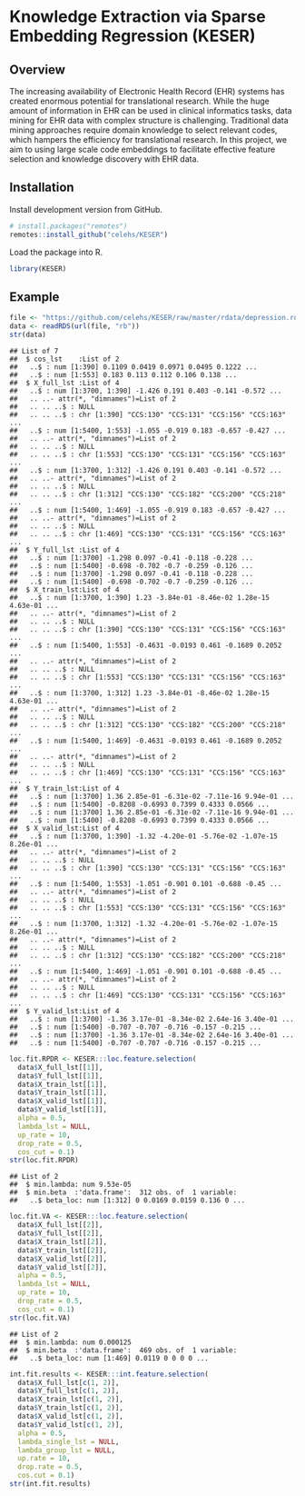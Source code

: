 Knowledge Extraction via Sparse Embedding Regression (KESER)
================

## Overview

The increasing availability of Electronic Health Record (EHR) systems
has created enormous potential for translational research. While the
huge amount of information in EHR can be used in clinical informatics
tasks, data mining for EHR data with complex structure is challenging.
Traditional data mining approaches require domain knowledge to select
relevant codes, which hampers the efficiency for translational research.
In this project, we aim to using large scale code embeddings to
facilitate effective feature selection and knowledge discovery with EHR
data.

## Installation

Install development version from GitHub.

``` r
# install.packages("remotes")
remotes::install_github("celehs/KESER")
```

Load the package into
R.

``` r
library(KESER)
```

## Example

``` r
file <- "https://github.com/celehs/KESER/raw/master/rdata/depression.rds"
data <- readRDS(url(file, "rb"))
str(data)
```

    ## List of 7
    ##  $ cos_lst    :List of 2
    ##   ..$ : num [1:390] 0.1109 0.0419 0.0971 0.0495 0.1222 ...
    ##   ..$ : num [1:553] 0.183 0.113 0.112 0.106 0.138 ...
    ##  $ X_full_lst :List of 4
    ##   ..$ : num [1:3700, 1:390] -1.426 0.191 0.403 -0.141 -0.572 ...
    ##   .. ..- attr(*, "dimnames")=List of 2
    ##   .. .. ..$ : NULL
    ##   .. .. ..$ : chr [1:390] "CCS:130" "CCS:131" "CCS:156" "CCS:163" ...
    ##   ..$ : num [1:5400, 1:553] -1.055 -0.919 0.183 -0.657 -0.427 ...
    ##   .. ..- attr(*, "dimnames")=List of 2
    ##   .. .. ..$ : NULL
    ##   .. .. ..$ : chr [1:553] "CCS:130" "CCS:131" "CCS:156" "CCS:163" ...
    ##   ..$ : num [1:3700, 1:312] -1.426 0.191 0.403 -0.141 -0.572 ...
    ##   .. ..- attr(*, "dimnames")=List of 2
    ##   .. .. ..$ : NULL
    ##   .. .. ..$ : chr [1:312] "CCS:130" "CCS:182" "CCS:200" "CCS:218" ...
    ##   ..$ : num [1:5400, 1:469] -1.055 -0.919 0.183 -0.657 -0.427 ...
    ##   .. ..- attr(*, "dimnames")=List of 2
    ##   .. .. ..$ : NULL
    ##   .. .. ..$ : chr [1:469] "CCS:130" "CCS:131" "CCS:156" "CCS:163" ...
    ##  $ Y_full_lst :List of 4
    ##   ..$ : num [1:3700] -1.298 0.097 -0.41 -0.118 -0.228 ...
    ##   ..$ : num [1:5400] -0.698 -0.702 -0.7 -0.259 -0.126 ...
    ##   ..$ : num [1:3700] -1.298 0.097 -0.41 -0.118 -0.228 ...
    ##   ..$ : num [1:5400] -0.698 -0.702 -0.7 -0.259 -0.126 ...
    ##  $ X_train_lst:List of 4
    ##   ..$ : num [1:3700, 1:390] 1.23 -3.84e-01 -8.46e-02 1.28e-15 4.63e-01 ...
    ##   .. ..- attr(*, "dimnames")=List of 2
    ##   .. .. ..$ : NULL
    ##   .. .. ..$ : chr [1:390] "CCS:130" "CCS:131" "CCS:156" "CCS:163" ...
    ##   ..$ : num [1:5400, 1:553] -0.4631 -0.0193 0.461 -0.1689 0.2052 ...
    ##   .. ..- attr(*, "dimnames")=List of 2
    ##   .. .. ..$ : NULL
    ##   .. .. ..$ : chr [1:553] "CCS:130" "CCS:131" "CCS:156" "CCS:163" ...
    ##   ..$ : num [1:3700, 1:312] 1.23 -3.84e-01 -8.46e-02 1.28e-15 4.63e-01 ...
    ##   .. ..- attr(*, "dimnames")=List of 2
    ##   .. .. ..$ : NULL
    ##   .. .. ..$ : chr [1:312] "CCS:130" "CCS:182" "CCS:200" "CCS:218" ...
    ##   ..$ : num [1:5400, 1:469] -0.4631 -0.0193 0.461 -0.1689 0.2052 ...
    ##   .. ..- attr(*, "dimnames")=List of 2
    ##   .. .. ..$ : NULL
    ##   .. .. ..$ : chr [1:469] "CCS:130" "CCS:131" "CCS:156" "CCS:163" ...
    ##  $ Y_train_lst:List of 4
    ##   ..$ : num [1:3700] 1.36 2.85e-01 -6.31e-02 -7.11e-16 9.94e-01 ...
    ##   ..$ : num [1:5400] -0.8208 -0.6993 0.7399 0.4333 0.0566 ...
    ##   ..$ : num [1:3700] 1.36 2.85e-01 -6.31e-02 -7.11e-16 9.94e-01 ...
    ##   ..$ : num [1:5400] -0.8208 -0.6993 0.7399 0.4333 0.0566 ...
    ##  $ X_valid_lst:List of 4
    ##   ..$ : num [1:3700, 1:390] -1.32 -4.20e-01 -5.76e-02 -1.07e-15 8.26e-01 ...
    ##   .. ..- attr(*, "dimnames")=List of 2
    ##   .. .. ..$ : NULL
    ##   .. .. ..$ : chr [1:390] "CCS:130" "CCS:131" "CCS:156" "CCS:163" ...
    ##   ..$ : num [1:5400, 1:553] -1.051 -0.901 0.101 -0.688 -0.45 ...
    ##   .. ..- attr(*, "dimnames")=List of 2
    ##   .. .. ..$ : NULL
    ##   .. .. ..$ : chr [1:553] "CCS:130" "CCS:131" "CCS:156" "CCS:163" ...
    ##   ..$ : num [1:3700, 1:312] -1.32 -4.20e-01 -5.76e-02 -1.07e-15 8.26e-01 ...
    ##   .. ..- attr(*, "dimnames")=List of 2
    ##   .. .. ..$ : NULL
    ##   .. .. ..$ : chr [1:312] "CCS:130" "CCS:182" "CCS:200" "CCS:218" ...
    ##   ..$ : num [1:5400, 1:469] -1.051 -0.901 0.101 -0.688 -0.45 ...
    ##   .. ..- attr(*, "dimnames")=List of 2
    ##   .. .. ..$ : NULL
    ##   .. .. ..$ : chr [1:469] "CCS:130" "CCS:131" "CCS:156" "CCS:163" ...
    ##  $ Y_valid_lst:List of 4
    ##   ..$ : num [1:3700] -1.36 3.17e-01 -8.34e-02 2.64e-16 3.40e-01 ...
    ##   ..$ : num [1:5400] -0.707 -0.707 -0.716 -0.157 -0.215 ...
    ##   ..$ : num [1:3700] -1.36 3.17e-01 -8.34e-02 2.64e-16 3.40e-01 ...
    ##   ..$ : num [1:5400] -0.707 -0.707 -0.716 -0.157 -0.215 ...

``` r
loc.fit.RPDR <- KESER:::loc.feature.selection(
  data$X_full_lst[[1]], 
  data$Y_full_lst[[1]],
  data$X_train_lst[[1]], 
  data$Y_train_lst[[1]], 
  data$X_valid_lst[[1]], 
  data$Y_valid_lst[[1]],
  alpha = 0.5, 
  lambda_lst = NULL, 
  up_rate = 10, 
  drop_rate = 0.5, 
  cos_cut = 0.1)
str(loc.fit.RPDR)
```

    ## List of 2
    ##  $ min.lambda: num 9.53e-05
    ##  $ min.beta  :'data.frame':  312 obs. of  1 variable:
    ##   ..$ beta_loc: num [1:312] 0 0.0169 0.0159 0.136 0 ...

``` r
loc.fit.VA <- KESER:::loc.feature.selection(
  data$X_full_lst[[2]], 
  data$Y_full_lst[[2]],
  data$X_train_lst[[2]], 
  data$Y_train_lst[[2]], 
  data$X_valid_lst[[2]], 
  data$Y_valid_lst[[2]],
  alpha = 0.5, 
  lambda_lst = NULL, 
  up_rate = 10, 
  drop_rate = 0.5, 
  cos_cut = 0.1)
str(loc.fit.VA)
```

    ## List of 2
    ##  $ min.lambda: num 0.000125
    ##  $ min.beta  :'data.frame':  469 obs. of  1 variable:
    ##   ..$ beta_loc: num [1:469] 0.0119 0 0 0 0 ...

``` r
int.fit.results <- KESER:::int.feature.selection(
  data$X_full_lst[c(1, 2)], 
  data$Y_full_lst[c(1, 2)], 
  data$X_train_lst[c(1, 2)],
  data$Y_train_lst[c(1, 2)], 
  data$X_valid_lst[c(1, 2)], 
  data$Y_valid_lst[c(1, 2)],
  alpha = 0.5, 
  lambda_single_lst = NULL, 
  lambda_group_lst = NULL, 
  up.rate = 10, 
  drop.rate = 0.5, 
  cos.cut = 0.1)
str(int.fit.results)
```
